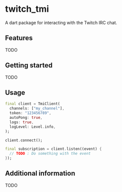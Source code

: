 # twitch_tmi

A dart package for interacting with the Twitch IRC chat.

## Features

TODO

## Getting started

TODO

## Usage

```dart
final client = TmiClient(
  channels: ["my_channel"],
  token: "123456789",
  autoPong: true,
  logs: true,
  logLevel: Level.info,
);

client.connect();

final subscription = client.listen((event) {
  // TODO : Do something with the event
});
```

## Additional information

TODO
